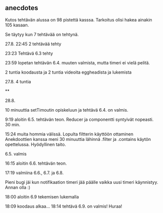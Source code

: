 ## anecdotes

Kutos tehtävän alussa on 98 pistettä kasssa. Tarkoitus olisi hakea ainakin 105 kasaan.

Se täytyy kun 7 tehtävää on tehtynä.

27.8. 22:45 2 tehtävää tehty

23:23 Tehtävä 6.3 tehty

23:59 lopetan tehtävän 6.4. muuten valmista, mutta timeri ei vielä pelitä.

2 tuntia koodausta ja 2 tuntia videoita eggheadista ja lukemista

27.8. 4 tuntia

**

28.8.

10 minuuttia setTimoutin opiskeluun ja tehtävä 6.4. on valmis.


9:19 aloitin 6.5. tehtävän teon. Reducer ja componentti syntyivät nopeasti. 30 min.

15:24 muita hommia välissä. Lopulta filtterin käyttöön ottaminen Anekdoottien kanssa meni 30 minuuttia lähinnä .filter ja .contains käytön opettelussa. Hyödyllinen taito. 

6.5. valmis

16:15 aloitin 6.6. tehtävän teon.

17:19 valmiina 6.6., 6.7. ja 6.8.

Pieni bugi jäi kun notifikaation timeri jää päälle vaikka uusi timeri käynnistyy. Annan olla :)

18:00 aloitin 6.9 tekemisen lukemalla

18:09 koodaus alkaa... 18:14 tehtävä 6.9. on valmis! Huraa!




